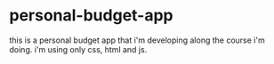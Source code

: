 # personal-budget-app
this is a personal budget app that i'm developing along the course i'm doing. i'm using only css, html and js.
